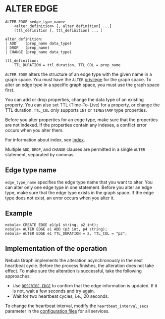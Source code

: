 # ALTER EDGE

```ngql
ALTER EDGE <edge_type_name>
    <alter_definition> [, alter_definition] ...]
    [ttl_definition [, ttl_definition] ... ]

alter_definition:
| ADD    (prop_name data_type)
| DROP   (prop_name)
| CHANGE (prop_name data_type)

ttl_definition:
    TTL_DURATION = ttl_duration, TTL_COL = prop_name
```

`ALTER EDGE` alters the structure of an edge type with the given name in a graph space. You must have the `ALTER` [privilege](../../7.data-security/1.authentication/3.role-list.md) for the graph space. To alter an edge type in a specific graph space, you must use the graph space first.

You can add or drop properties, change the data type of an existing property. You can also set TTL (Time-To-Live) for a property, or change the TTL duration. `TTL_COL` only supports `INT` or `TIMESTAMP` type properties.

Before you alter properties for an edge type, make sure that the properties are not indexed. If the properties contain any indexes, a conflict error occurs when you alter them.

For information about index, see [Index](../14.native-index-statements/1.create-native-index.md).

Multiple `ADD`, `DROP`, and `CHANGE` clauses are permitted in a single `ALTER` statement, separated by commas.

## Edge type name

`edge_type_name` specifies the edge type name that you want to alter. You can alter only one edge type in one statement. Before you alter an edge type, make sure that the edge type exists in the graph space. If the edge type does not exist, an error occurs when you alter it.

## Example

```ngql
nebula> CREATE EDGE e1(p1 string, p2 int);
nebula> ALTER EDGE e1 ADD (p3 int, p4 string);
nebula> ALTER EDGE e1 TTL_DURATION = 2, TTL_COL = "p2";
```

## Implementation of the operation

Nebula Graph implements the alteration asynchronously in the next heartbeat cycle. Before the process finishes, the alteration does not take effect. To make sure the alteration is successful, take the following approaches:

- Use [`DESCRIBE EDGE`](5.describe-edge.md) to confirm that the edge information is updated. If it is not, wait a few seconds and try again.
- Wait for two heartbeat cycles, i.e., 20 seconds.

To change the heartbeat interval, modify the `heartbeat_interval_secs` parameter in the [configuration files](../../5.configurations-and-logs/1.configurations/1.configurations.md) for all services.
